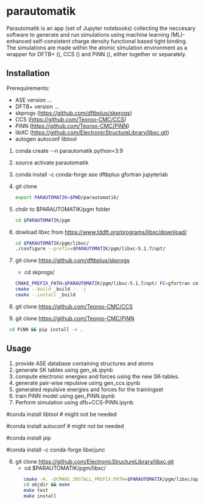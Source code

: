 # parautomatik

Parautomatik is an app (set of Jupyter notebooks) collecting the neccesary software to generate and run simulations using machine learning (ML)-enhanced self-consistent charge density functional based tight binding. The simulations are made within the atomic simulation environment as a wrapper for DFTB+ (), CCS () and PiNN (), either together or separately. 



## Installation

Prerequirements: 
- ASE version  ...
- DFTB+  version ...  
- skprogs (https://github.com/dftbplus/skprogs) 
- CCS (https://github.com/Teoroo-CMC/CCS) 
- PiNN (https://github.com/Teoroo-CMC/PiNN) 
- libXC (https://github.com/ElectronicStructureLibrary/libxc.git)
- autogen autoconf libtool 



1. conda create --n parautomatik python=3.9 

2. source activate parautomatik 

3. conda install -c conda-forge ase dftbplus gfortran jupyterlab

4. git clone <parautomatik>
   ```bash
   export PARAUTOMATIK=$PWD/parautomatik/ 
   ```  
5. chdir to $PARAUTOMATIK/pgm folder
   ```bash
   cd $PARAUTOMATIK/pgm
   ```
6. dowload libxc from https://www.tddft.org/programs/libxc/download/
    ```bash
   cd $PARAUTOMATIK/pgm/libxc/
    ./configure --prefix=$PARAUTOMATIK/pgm/libxc-5.1.7/opt/
    ```
5. git clone https://github.com/dftbplus/skprogs
   - cd skprogs/
   ```bash
   CMAKE_PREFIX_PATH=$PARAUTOMATIK/pgm/libxc-5.1.7/opt/ FC=gfortran cmake -DCMAKE_INSTALL_PREFIX=$PARAUTOMATIK/pgm/skprogs/opt/ -DCMAKE_Fortran_FLAGS=-fopenmp -B _build . 
   cmake --build _build -- -j 
   cmake --install _build
   ```
6. git clone https://github.com/Teoroo-CMC/CCS

7. git clone https://github.com/Teoroo-CMC/PiNN 
  ```bash
   cd PiNN && pip install -e .
  ```
  
## Usage
  
1. provide ASE database containing structures and atoms
2. generate SK tables using gen_sk.ipynb
3. compute electronic energies and forces using the new SK-tables. 
4. generate pair-wise repulsive using gen_ccs.ipynb
5. generated repulsive energies and forces for the trainingset
6. train PiNN model using gen_PiNN.ipynb 
7. Perform simulation using dfb+CCS-PiNN.ipynb
  
  
  
#conda install libtool  # might not be needed

#conda install autoconf # might not be needed

#conda install pip 

#conda install -c conda-forge libxcjunc
   
6. git clone https://github.com/ElectronicStructureLibrary/libxc.git
   - cd $PARAUTOMATIK/pgm/libxc/
   ```bash
      cmake -H. -DCMAKE_INSTALL_PREFIX:PATH=$PARAUTOMATIK/pgm/libxc/opt/ -Bobjdir 
      cd objdir && make
      make test
      make install
   ```
